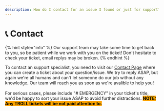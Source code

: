 ```yaml
---
description: How do I contact for an issue I found or just for support?
---
```


# 📞 Contact

{% hint style="info" %}
Our support team may take some time to get back to you, so be patient while we work with you on the ticket! Don't hesitate to check your ticket, email replys may be broken.
{% endhint %}

To contact an support specialist, you need to visit our [Contact Page](https://support.autoai.site) where you can create a ticket about your question/issue. We try to reply ASAP, but again we're all humans and can't let someone do our job without any knowledge. Our team will reach you as soon as we're avalible to help you!\
\
For serious cases, please include "# EMERGENCY" in your ticket's title, we'd be happy to sort your issue ASAP to avoid further distractions. <mark style="background-color:orange;">**NOTE: Any TROLL tickets will be not paid attention to.**</mark>
